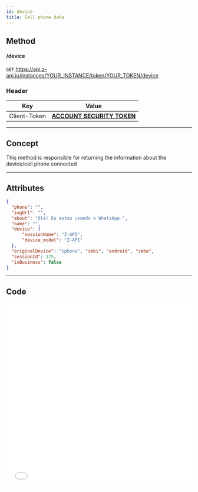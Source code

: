 ```yaml
---
id: device
title: Cell phone data
---
```


## Method

#### /device

`GET` https://api.z-api.io/instances/YOUR_INSTANCE/token/YOUR_TOKEN/device

### Header

|      Key       |            Value            |
| :------------: |     :-----------------:     |
|  Client-Token  | **[ACCOUNT SECURITY TOKEN](../security/client-token)** |

---

## Concept

This method is responsible for returning the information about the device/cell phone connected 

---

## Attributes 

```json
{
  "phone": "",
  "imgUrl": "",
  "about": "Olá! Eu estou usando o WhatsApp.",
  "name": "",
  "device": {
      "sessionName": "Z-API",
      "device_model": "Z-API"
  },
  "originalDevice": "iphone", "smbi", "android", "smba", 
  "sessionId": 175,
  "isBusiness": false
}
```

---

## Code

<iframe src="//api.apiembed.com/?source=https://raw.githubusercontent.com/Z-API/z-api-docs/main/json-examples/device.json&targets=all" frameborder="0" scrolling="no" width="100%" height="500px" seamless></iframe>
